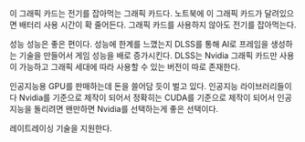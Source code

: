 이 그래픽 카드는 전기를 잡아먹는 그래픽 카드다.
노트북에 이 그래픽 카드가 달려있으면 배터리 사용 시간이 확 줄어든다.
그래픽 카드를 사용하지 않아도 전기를 잡아먹는다.

성능
성능은 좋은 편이다.
성능에 한계를 느꼈는지 DLSS를 통해 AI로 프레임을 생성하는 기술을 만들어서
게임 성능을 배로 증가시킨다.
DLSS는 Nvidia 그래픽 카드만 사용이 가능하고
그래픽 세대에 따라 사용할 수 있는 버전이 따로 존재한다.


인공지능용 GPU를 판매하는데
돈을 쓸어담 듯이 벌고 있다.
인공지능 라이브러리들이 다 Nvidia를 기준으로 제작이 되어서
정확히는 CUDA를 기준으로 제작이 되어서 
인공지능을 돌리려면 왠만하면 Nvidia를 선택하는게 좋은 선택이다.

레이트레이싱 기술을 지원한다.
